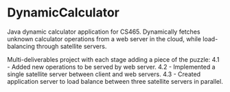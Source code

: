 # DynamicCalculator
Java dynamic calculator application for CS465.  Dynamically fetches unknown calculator operations from a web server in the cloud, while load-balancing through satellite servers.

Multi-deliverables project with each stage adding a piece of the puzzle:
  4.1 - Added new operations to be served by web server.
  4.2 - Implemented a single satellite server between client and web servers.
  4.3 - Created application server to load balance between three satellite servers in parallel.
